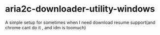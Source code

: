 # aria2c-downloader-utility-windows
A simple setup  for sometimes when I need download resume support(and chrome cant do it , and idm is toomuch)
